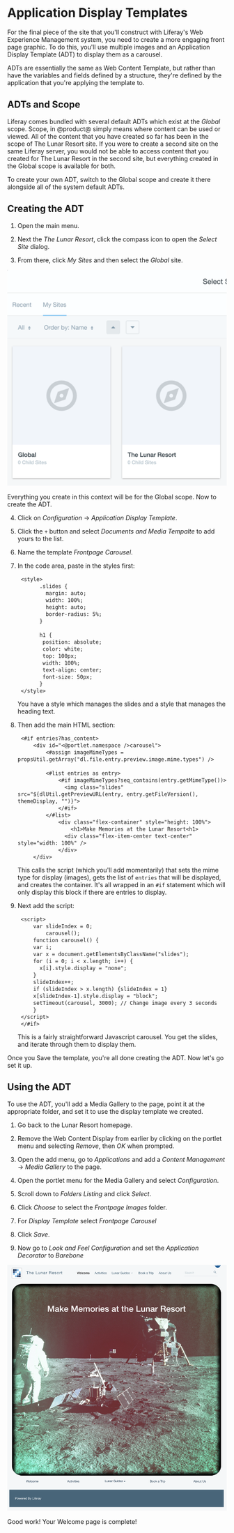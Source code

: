 # Application Display Templates

For the final piece of the site that you'll construct with Liferay's Web
Experience Management system, you need to create a more engaging front page
graphic. To do this, you'll use multiple images and an Application Display 
Template (ADT) to display them as a carousel.

ADTs are essentially the same as Web Content Template, but rather than have the 
variables and fields defined by a structure, they're defined by the application 
that you're applying the template to.

## ADTs and Scope

Liferay comes bundled with several default ADTs which exist at the 
*Global* scope. Scope, in @product@ simply means where content can be used or 
viewed. All of the content that you have created so far has been in the scope 
of The Lunar Resort site. If you were to create a second site on the same 
Liferay server, you would not be able to access content that you created for
The Lunar Resort in the second site, but everything created in the Global scope 
is available for both.

To create your own ADT, switch to the Global scope and create it there alongside
all of the system default ADTs.

## Creating the ADT

1. Open the main menu.

2. Next the *The Lunar Resort*, click the compass icon to open the *Select Site*
    dialog.
    
3. From there, click *My Sites* and then select the *Global* site.

![Figure x: Site selection.](../../../images/001-select-site.png)

Everything you create in this context will be for the Global scope. Now to 
create the ADT.

4. Click on *Configuration* &rarr; *Application Display Template*.

5. Click the `+` button and select *Documents and Media Tempalte* to add yours 
    to the list.

6. Name the template *Frontpage Carousel*.

7. In the code area, paste in the styles first:

        <style>
        	  .slides {
        	    margin: auto; 
        	    width: 100%;
        	    height: auto;
        	    border-radius: 5%;
        	  }
	  
        	  h1 { 
               position: absolute;
               color: white;
               top: 100px; 
               width: 100%; 
               text-align: center;
               font-size: 50px;
              }
        </style>

    You have a style which manages the slides and a style that manages the 
    heading text.
    
8. Then add the main HTML section:

        <#if entries?has_content>
        	<div id="<@portlet.namespace />carousel">
        		<#assign imageMimeTypes = propsUtil.getArray("dl.file.entry.preview.image.mime.types") />

        		<#list entries as entry>
        			<#if imageMimeTypes?seq_contains(entry.getMimeType())>
            	      <img class="slides" src="${dlUtil.getPreviewURL(entry, entry.getFileVersion(), themeDisplay, "")}">
        			</#if>
        		</#list>
        		    <div class="flex-container" style="height: 100%">
                        <h1>Make Memories at the Lunar Resort<h1>
                      <div class="flex-item-center text-center" style="width: 100%" />
                    </div>  
        	</div>
    
    This calls the script (which you'll add momentarily) that sets the mime
    type for display (images), gets the list of `entries` that will be
    displayed, and creates the container. It's all wrapped in an `#if`
    statement which will only display this block if there are entries to
    display.
    
9. Next add the script:

        <script>
        	var slideIndex = 0;
                carousel();
            function carousel() {
            var i;
            var x = document.getElementsByClassName("slides");
            for (i = 0; i < x.length; i++) {
              x[i].style.display = "none"; 
            }
            slideIndex++;
            if (slideIndex > x.length) {slideIndex = 1} 
            x[slideIndex-1].style.display = "block"; 
            setTimeout(carousel, 3000); // Change image every 3 seconds
            }
        </script>
        </#if>
    
    This is a fairly straightforward Javascript carousel. You get the slides,
    and iterate through them to display them.
    
Once you Save the template, you're all done creating the ADT. Now let's go set
it up.

## Using the ADT

To use the ADT, you'll add a Media Gallery to the page, point it at the 
appropriate folder, and set it to use the display template we created.

1. Go back to the Lunar Resort homepage.

2. Remove the Web Content Display from earlier by clicking on the portlet menu
    and selecting *Remove*, then *OK* when prompted.

3. Open the add menu, go to *Applications* and add a *Content Management* 
    &rarr; *Media Gallery* to the page.

4. Open the portlet menu for the Media Gallery and select *Configuration*.

5. Scroll down to *Folders Listing* and click *Select*.

6. Click *Choose* to select the *Frontpage Images* folder.

7. For *Display Template* select *Frontpage Carousel*

8. Click *Save*.

9. Now go to *Look and Feel Configuration* and set the *Application Decorator* 
    to *Barebone*

![Figure x: Site selection.](../../../images/001-final-frontpage.png)

Good work! Your Welcome page is complete! 
